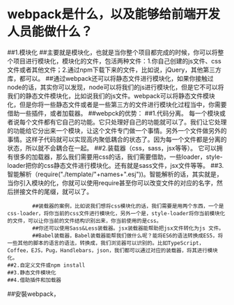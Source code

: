 # webpack是什么，以及能够给前端开发人员能做什么？
##1.模块化
##主要就是模块化，也就是当你整个项目都完成的时候，你可以将整个项目进行模块化，模块化的文件，包活两种文件：1.你自己创建的js文件、css文件或者其他文件；2.通过npm下载下来的文件，比如说，jQuery，其他第三方库，都可以。
##通过webpack还可以将静态文件进行模块化，如果你接触过node的话，其实你可以发现，node可以将我们的js进行模块化，但是它不可以将我们的静态文件模块化，比如说我们的js文件。webpack可以将静态文件模块化，但是你将一些静态文件或者是一些第三方的文件进行模块化过程当中，你需要借助一些插件，或者加载器。
        ##webpck的优势：
            ##1.代码分离。   每一个模块或者说每个文件都有它自己的功能。它只处理好自己的功能就可以了。我们让它处理的功能给它分出来一个模块，让这个文件专门做一个事情。另外一个文件做另外的事情。这样子代码就可以实现高内聚低耦合的状态了。因为每一个文件都是分离的状态，所以就不会耦合在一起。
            ##2.装载器（css，sass，jsx等等）。  它可以拥有很多的加载器，那么我们需要用css的话，我们需要借助，一些loader，style-loader把你的css静态文件进行模块化。还有就是sass文件，jsx文件等等。
            ##3.智能解析（require("./template/"+names+".esj"))。智能解析的话，其实就是，当你引入模块的化，你就可以使用require甚至你可以改变文件的对应的名字，然后拼接文件的尾缀，就可以了。

            ##装载器的案例，比如说我们想将css模块化的话，我们需要是用两个东西，一个是css-loader，将你当前的css文件进行模块化，另外一个是，style-loader将你当前模块化的文件，可以让你当前的文件结构识别出来，你当前使用的是css。
            ##你还可以使用Sass&Less装载器。jsx装载器能帮助把jsx文件转化为js 文件。
            ##Babel装载器，Babel装载器能帮我们做什么呢？能将ES6的语法转换成ES5，将一些其他的脚本的语言的语法，转换成，我们浏览器可以识别的。比如TypeScript，Coffee，EJS，Pug，Handlebars，json，我们都可以通过对应的装载器，将其进行模块化。
    ##2.自定义文件或npm install
    ##3.静态文件模块化
    ##4.借助插件和加载器
##安裝webpack，